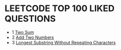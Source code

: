 # LEETCODE TOP 100 LIKED QUESTIONS

- 1 [Two Sum](https://leetcode.com/problems/two-sum/)
- 2 [Add Two Numbers](https://leetcode.com/problems/add-two-numbers/)
- 3 [Longest Substring Without Repeating Characters](https://leetcode.com/problems/longest-substring-without-repeating-characters/)
